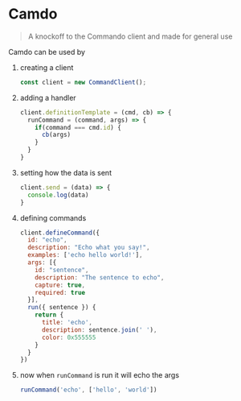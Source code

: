 # Camdo

> A knockoff to the Commando client and made for general use

Camdo can be used by

1. creating a client
    ```js
    const client = new CommandClient();
    ```
2. adding a handler 
    ```js
    client.definitionTemplate = (cmd, cb) => {
      runCommand = (command, args) => {
        if(command === cmd.id) {
          cb(args)
        }
      }
    }
    ```
3. setting how the data is sent
    ```js
    client.send = (data) => {
      console.log(data)
    }
    ```    
4. defining commands
    ```js
    client.defineCommand({
      id: "echo",
      description: "Echo what you say!",
      examples: ['echo hello world!'],
      args: [{
        id: "sentence",
        description: "The sentence to echo",
        capture: true,
        required: true
      }],
      run({ sentence }) {
        return {
          title: 'echo',
          description: sentence.join(' '),
          color: 0x555555
        }
      }
    })
    ```
5. now when `runCommand` is run it will echo the args
    ```js
    runCommand('echo', ['hello', 'world'])
    ```
